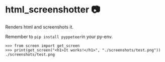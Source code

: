 # html_screenshotter 📷
Renders html and screenshots it.

Remember to `pip install pyppeteer`in your py-env.

```
>>> from screen import get_screen
>>> print(get_screen("<h1>It works!</h1>", "./screenshots/test.png"))
./screenshots/test.png
```
